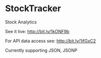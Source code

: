StockTracker
============

Stock Analytics

See it live:
http://bit.ly/1kONF9b

For API data access see:
http://bit.ly/1ifGxC2

Currently supporting JSON, JSONP 
